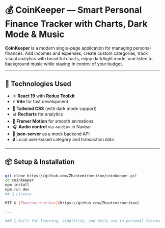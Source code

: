 # 💰 CoinKeeper — Smart Personal Finance Tracker with Charts, Dark Mode & Music

**CoinKeeper** is a modern single-page application for managing personal finances. Add incomes and expenses, create custom categories, track visual analytics with beautiful charts, enjoy dark/light mode, and listen to background music while staying in control of your budget.

---

## 🚀 Technologies Used

- ⚛️ **React 19** with **Redux Toolkit**
- ⚡ **Vite** for fast development
- 🎨 **Tailwind CSS** (with dark mode support)
- 📊 **Recharts** for analytics
- 🔄 **Framer Motion** for smooth animations
- 🎧 **Audio control** via `<audio>` in Navbar
- 🧾 **json-server** as a mock backend API
- 🔒 Local user-based category and transaction data

---

## 📦 Setup & Installation

```bash
git clone https://github.com/Zhantemirberikov/coinkeeper.git
cd coinkeeper
npm install
npm run dev
## 📜 License

MIT © [Zhantemirberikov](https://github.com/Zhantemirberikov)

---

### 🙌 Built for learning, simplicity, and daily use in personal finance.

